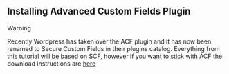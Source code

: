 ## Installing Advanced Custom Fields Plugin
> [!WARNING]
> Recently Wordpress has taken over the ACF plugin and it has now been renamed to Secure Custom Fields in their plugins catalog. Everything from this tutorial will be based on SCF, however if you want to stick with ACF the download instructions are [here](ww.advancedcustomfields.com/blog/installing-and-upgrading-to-the-latest-version-of-acf/)